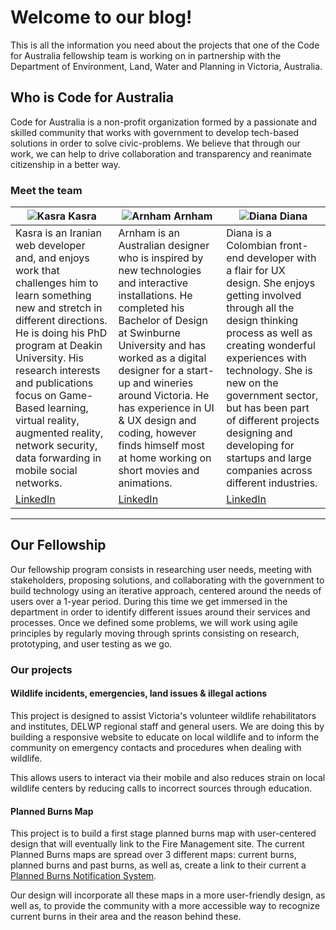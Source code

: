 # Welcome to our blog!
This is all the information you need about the projects that one of the Code for Australia fellowship team is working on in partnership with the Department of Environment, Land, Water and Planning in Victoria, Australia.

## Who is Code for Australia
Code for Australia is a non-profit organization formed by a passionate and skilled community that works with government to develop tech-based solutions in order to solve civic-problems. We believe that through our work, we can help to drive collaboration and transparency and reanimate citizenship in a better way.

### Meet the team

![Kasra]() Kasra | ![Arnham]() Arnham | ![Diana]() Diana
----- | ------ | ------
Kasra is an Iranian web developer and, and enjoys work that challenges him to learn something new and stretch in different directions. He is doing his PhD program at Deakin University. His research interests and publications focus on Game-Based learning, virtual reality, augmented reality, network security, data forwarding in mobile social networks. | Arnham is an Australian designer who is inspired by new technologies and interactive installations. He completed his Bachelor of Design at Swinburne University and has worked as a digital designer for a start-up and wineries around Victoria. He has experience in UI & UX design and coding, however finds himself most at home working on short movies and animations. | Diana is a Colombian front-end developer with a flair for UX design. She enjoys getting involved through all the design thinking process as well as creating wonderful experiences with technology.  She is new on the government sector, but has been part of different projects designing and developing for startups and large companies across different industries.
[LinkedIn](https://au.linkedin.com/in/kas-my-5582703b) | [LinkedIn](https://au.linkedin.com/in/arnham-markac-ba227a89) | [LinkedIn](https://www.linkedin.com/in/dianacramirezo)

------

## Our Fellowship
Our fellowship program consists in researching user needs, meeting with stakeholders, proposing solutions, and collaborating with the government to build technology using an iterative approach, centered around the needs of users over a 1-year period. During this time we get immersed in the department in order to identify different issues around their services and processes. Once we defined some problems, we will work using agile principles by regularly moving through sprints consisting on research, prototyping, and user testing as we go.

### Our projects

#### Wildlife incidents, emergencies, land issues & illegal actions
This project is designed to assist Victoria's volunteer wildlife rehabilitators and institutes, DELWP regional staff and general users. We are doing this by building a responsive website to educate on local wildlife and to inform the community on emergency contacts and procedures when dealing with wildlife.

This allows users to interact via their mobile and also reduces strain on local wildlife centers by reducing calls to incorrect sources through education.

#### Planned Burns Map
This project is to build a first stage planned burns map with user-centered design that will eventually link to the Fire Management site. The current Planned Burns maps are spread over 3 different maps: current burns, planned burns and past burns, as well as, create a link to their current a [Planned Burns Notification System](https://www.pbns.vic.gov.au/notifications/). 

Our design will incorporate all these maps in a more user-friendly design, as well as, to provide the community with a more accessible way to recognize current burns in their area and the reason behind these.

